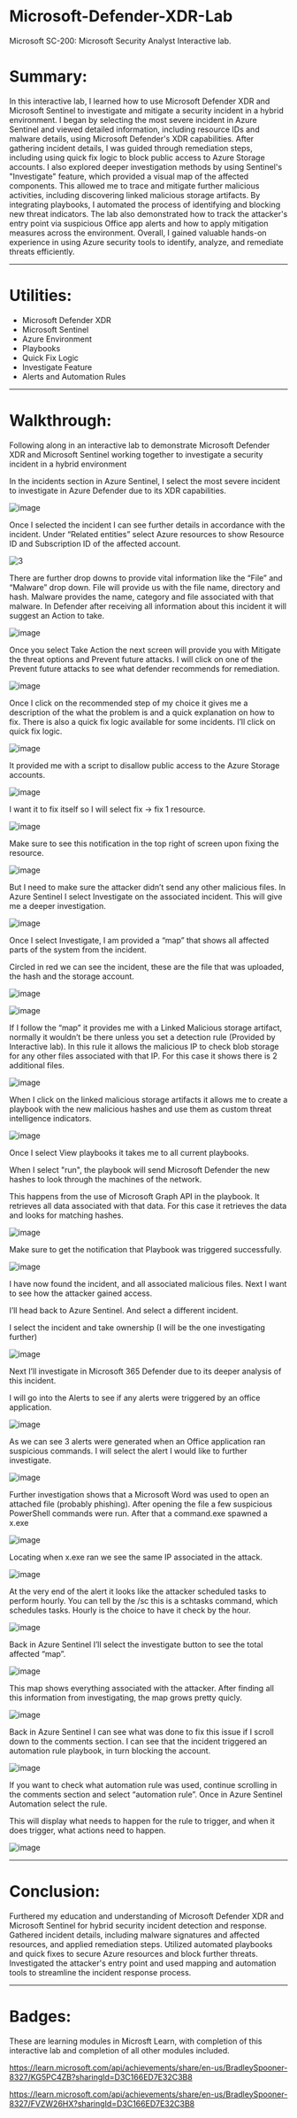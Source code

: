 # Microsoft-Defender-XDR-Lab
Microsoft SC-200: Microsoft Security Analyst Interactive lab.

# Summary:

In this interactive lab, I learned how to use Microsoft Defender XDR and Microsoft Sentinel to investigate and mitigate a security incident in a hybrid environment. I began by selecting the most severe incident in Azure Sentinel and viewed detailed information, including resource IDs and malware details, using Microsoft Defender's XDR capabilities. After gathering incident details, I was guided through remediation steps, including using quick fix logic to block public access to Azure Storage accounts. I also explored deeper investigation methods by using Sentinel's "Investigate" feature, which provided a visual map of the affected components. This allowed me to trace and mitigate further malicious activities, including discovering linked malicious storage artifacts. By integrating playbooks, I automated the process of identifying and blocking new threat indicators. The lab also demonstrated how to track the attacker's entry point via suspicious Office app alerts and how to apply mitigation measures across the environment. Overall, I gained valuable hands-on experience in using Azure security tools to identify, analyze, and remediate threats efficiently.

-----------------------------------------------------------------------------------------------------------------------------------------------------------------------------------------------------------------------------------------------------------------------------
# Utilities:

- Microsoft Defender XDR
- Microsoft Sentinel
- Azure Environment
- Playbooks
- Quick Fix Logic
- Investigate Feature
- Alerts and Automation Rules

-----------------------------------------------------------------------------------------------------------------------------------------------------------------------------------------------------------------------------------------------------------------------------

# Walkthrough:

Following along in an interactive lab to demonstrate Microsoft Defender XDR and Microsoft Sentinel working together to investigate a security incident in a hybrid environment

In the incidents section in Azure Sentinel, I select the most severe incident to investigate in Azure Defender due to its XDR capabilities.

![image](https://github.com/user-attachments/assets/776277a5-1400-40cd-b162-cd950c7b9774)

Once I selected the incident I can see further details in accordance with the incident. Under “Related entities” select Azure resources to show Resource ID and Subscription ID of the affected account.

![3](https://github.com/user-attachments/assets/def3a81e-759d-4a9e-8c48-3ec7d50b5f28)

There are further drop downs to provide vital information like the “File” and “Malware” drop down. File will provide us with the file name, directory and hash. Malware provides the name, category and file associated with that malware.
In Defender after receiving all information about this incident it will suggest an Action to take.

![image](https://github.com/user-attachments/assets/17221baa-7545-4f89-905e-ccd4684a7f2c)

Once you select Take Action the next screen will provide you with Mitigate the threat options and Prevent future attacks. I will click on one of the Prevent future attacks to see what defender recommends for remediation.

![image](https://github.com/user-attachments/assets/b98af3e8-08e2-42a3-894b-1ce1bdc6cccd)

Once I click on the recommended step of my choice it gives me a description of the what the problem is and a quick explanation on how to fix. There is also a quick fix logic available for some incidents. I’ll click on quick fix logic.

![image](https://github.com/user-attachments/assets/f8e30152-64fa-496e-ab9f-bc5e26aa6d46)

It provided me with a script to disallow public access to the Azure Storage accounts. 

![image](https://github.com/user-attachments/assets/4eacdbfb-05da-4960-9f82-56945c1f7874)

I want it to fix itself so I will select fix -> fix 1 resource.

![image](https://github.com/user-attachments/assets/47fb21ea-4a9e-427e-9aab-4f7039b0f840)

Make sure to see this notification in the top right of screen upon fixing the resource. 

![image](https://github.com/user-attachments/assets/b96e0813-85b9-426f-b0a9-7a203370107d)

But I need to make sure the attacker didn’t send any other malicious files. In Azure Sentinel I select Investigate on the associated incident. This will give me a deeper investigation.

![image](https://github.com/user-attachments/assets/ddde79bb-fa13-45b0-a1b0-3de32789d3ad)

Once I select Investigate, I am provided a “map” that shows all affected parts of the system from the incident. 

Circled in red we can see the incident, these are the file that was uploaded, the hash and the storage account.

![image](https://github.com/user-attachments/assets/ecdb607f-718c-4445-b822-25f1de52a4b9)

![image](https://github.com/user-attachments/assets/7607136a-8730-467a-97eb-409d70a97dc8)

If I follow the “map” it provides me with a Linked Malicious storage artifact, normally it wouldn’t be there unless you set a detection rule (Provided by Interactive lab). In this rule it allows the malicious IP to check blob storage for any other files associated with that IP. For this case it shows there is 2 additional files. 

![image](https://github.com/user-attachments/assets/634ee891-668b-465c-ac1a-e2a402b9e2d5)

When I click on the linked malicious storage artifacts it allows me to create a playbook with the new malicious hashes and use them as custom threat intelligence indicators.

![image](https://github.com/user-attachments/assets/0734537e-e6dc-4960-8980-bb7727527486)

Once I select View playbooks it takes me to all current playbooks.

When I select "run", the playbook will send Microsoft Defender the new hashes to look through the machines of the network.

This happens from the use of Microsoft Graph API in the playbook. It retrieves all data associated with that data. For this case it retrieves the data and looks for matching hashes. 

![image](https://github.com/user-attachments/assets/e4fa4de6-2338-48fa-9dcf-d51ed10561ee)

Make sure to get the notification that Playbook was triggered successfully.

![image](https://github.com/user-attachments/assets/dc6ba958-c225-406b-8719-6b898e6e7840)

I have now found the incident, and all associated malicious files. Next I want to see how the attacker gained access. 

I’ll head back to Azure Sentinel. And select a different incident.

I select the incident and take ownership (I will be the one investigating further)

![image](https://github.com/user-attachments/assets/9310d67b-24ec-4bd3-abc2-1e4edfdfe635)

Next I’ll investigate in Microsoft 365 Defender due to its deeper analysis of this incident.

I will go into the Alerts to see if any alerts were triggered by an office application.

![image](https://github.com/user-attachments/assets/4cbe2704-851f-4442-b43a-86a639780f79)

As we can see 3 alerts were generated when an Office application ran suspicious commands. I will select the alert I would like to further investigate.

![image](https://github.com/user-attachments/assets/0517858e-7652-4b36-a866-78ed9a714a0e)

Further investigation shows that a Microsoft Word was used to open an attached file (probably phishing). After opening the file a few suspicious PowerShell commands were run. After that a command.exe spawned a x.exe

![image](https://github.com/user-attachments/assets/6328194b-1bc2-4fe3-8068-36bf6fb2b18d)

Locating when x.exe ran we see the same IP associated in the attack.

![image](https://github.com/user-attachments/assets/85c3aee4-1e98-4c46-9935-6cbfc891f9bf)

At the very end of the alert it looks like the attacker scheduled tasks to perform hourly.
You can tell by the /sc this is a schtasks command, which schedules tasks.  Hourly is the choice to have it check by the hour.

![image](https://github.com/user-attachments/assets/a29f3e56-2fce-4689-8d6d-7b38f07ca405)

Back in Azure Sentinel I’ll select the investigate button to see the total affected “map”.

![image](https://github.com/user-attachments/assets/65d41d6b-fe51-4960-be5f-f88a3a93975e)

This map shows everything associated with the attacker. After finding all this information from investigating, the map grows pretty quicly.

![image](https://github.com/user-attachments/assets/ae8857ed-7d8e-4318-a677-a8e502cf8206)

Back in Azure Sentinel I can see what was done to fix this issue if I scroll down to the comments section. I can see that the incident triggered an automation rule playbook, in turn blocking the account.

![image](https://github.com/user-attachments/assets/07a83e3d-743f-4528-90bd-e6e86501eb56)

If you want to check what automation rule was used, continue scrolling in the comments section and select “automation rule”.
Once in Azure Sentinel Automation select the rule.

This will display what needs to happen for the rule to trigger, and when it does trigger, what actions need to happen.

![image](https://github.com/user-attachments/assets/b2c638b7-bbb0-45af-acdb-6009d25767ed)

-----------------------------------------------------------------------------------------------------------------------------------------------------------------------------------------------------------------------------------------------------------------------------

# Conclusion:

Furthered my education and understanding of Microsoft Defender XDR and Microsoft Sentinel for hybrid security incident detection and response.
Gathered incident details, including malware signatures and affected resources, and applied remediation steps.
Utilized automated playbooks and quick fixes to secure Azure resources and block further threats.
Investigated the attacker's entry point and used mapping and automation tools to streamline the incident response process.

-----------------------------------------------------------------------------------------------------------------------------------------------------------------------------------------------------------------------------------------------------------------------------

# Badges:

These are learning modules in Microsft Learn, with completion of this interactive lab and completion of all other modules included.

https://learn.microsoft.com/api/achievements/share/en-us/BradleySpooner-8327/KG5PC4ZB?sharingId=D3C166ED7E32C3B8

https://learn.microsoft.com/api/achievements/share/en-us/BradleySpooner-8327/FVZW26HX?sharingId=D3C166ED7E32C3B8






















